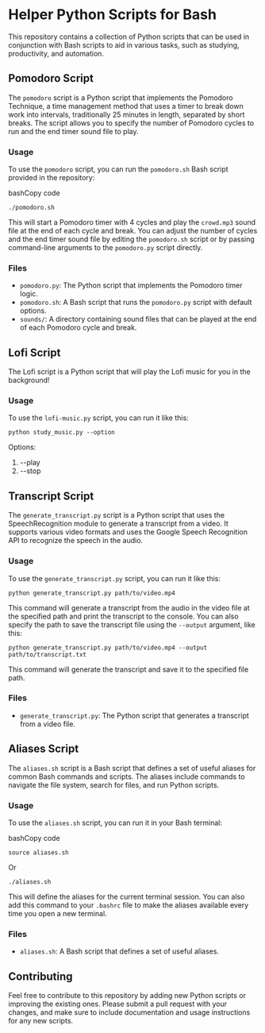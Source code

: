
# Helper Python Scripts for Bash

This repository contains a collection of Python scripts that can be used in conjunction with Bash scripts to aid in various tasks, such as studying, productivity, and automation.

## Pomodoro Script

The `pomodoro` script is a Python script that implements the Pomodoro Technique, a time management method that uses a timer to break down work into intervals, traditionally 25 minutes in length, separated by short breaks. The script allows you to specify the number of Pomodoro cycles to run and the end timer sound file to play.

### Usage

To use the `pomodoro` script, you can run the `pomodoro.sh` Bash script provided in the repository:

bashCopy code

`./pomodoro.sh` 


This will start a Pomodoro timer with 4 cycles and play the `crowd.mp3` sound file at the end of each cycle and break. You can adjust the number of cycles and the end timer sound file by editing the `pomodoro.sh` script or by passing command-line arguments to the `pomodoro.py` script directly.

### Files

-   `pomodoro.py`: The Python script that implements the Pomodoro timer logic.
-   `pomodoro.sh`: A Bash script that runs the `pomodoro.py` script with default options.
-   `sounds/`: A directory containing sound files that can be played at the end of each Pomodoro cycle and break.

## Lofi Script

The Lofi script is a Python script that will play the Lofi music for you in the background!

### Usage

To use the `lofi-music.py` script, you can run it like this:

`python study_music.py --option`

Options: 
1. --play
2. --stop

## Transcript Script

The `generate_transcript.py` script is a Python script that uses the SpeechRecognition module to generate a transcript from a video. It supports various video formats and uses the Google Speech Recognition API to recognize the speech in the audio.

### Usage

To use the `generate_transcript.py` script, you can run it like this:

`python generate_transcript.py path/to/video.mp4`

This command will generate a transcript from the audio in the video file at the specified path and print the transcript to the console. You can also specify the path to save the transcript file using the `--output` argument, like this:

`python generate_transcript.py path/to/video.mp4 --output path/to/transcript.txt`

This command will generate the transcript and save it to the specified file path.

### Files

-   `generate_transcript.py`: The Python script that generates a transcript from a video file.

## Aliases Script

The `aliases.sh` script is a Bash script that defines a set of useful aliases for common Bash commands and scripts. The aliases include commands to navigate the file system, search for files, and run Python scripts.

### Usage

To use the `aliases.sh` script, you can run it in your Bash terminal:

bashCopy code

`source aliases.sh` 

Or

`./aliases.sh`

This will define the aliases for the current terminal session. You can also add this command to your `.bashrc` file to make the aliases available every time you open a new terminal.

### Files

-   `aliases.sh`: A Bash script that defines a set of useful aliases.

## Contributing

Feel free to contribute to this repository by adding new Python scripts or improving the existing ones. Please submit a pull request with your changes, and make sure to include documentation and usage instructions for any new scripts.